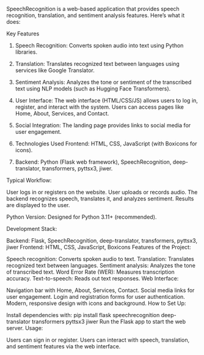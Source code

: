 SpeechRecognition is a web-based application that provides speech recognition, translation, and sentiment analysis features. Here’s what it does:

  Key Features

1. Speech Recognition:
Converts spoken audio into text using Python libraries.

2. Translation:
Translates recognized text between languages using services like Google Translator.

3. Sentiment Analysis:
Analyzes the tone or sentiment of the transcribed text using NLP models (such as Hugging Face Transformers).

4. User Interface:
The web interface (HTML/CSS/JS) allows users to log in, register, and interact with the system.
Users can access pages like Home, About, Services, and Contact.

5. Social Integration:
The landing page provides links to social media for user engagement.

6. Technologies Used
Frontend:
HTML, CSS, JavaScript (with Boxicons for icons).

7. Backend:
Python (Flask web framework), SpeechRecognition, deep-translator, transformers, pyttsx3, jiwer.


Typical Workflow:

User logs in or registers on the website.
User uploads or records audio.
The backend recognizes speech, translates it, and analyzes sentiment.
Results are displayed to the user.



Python Version:
Designed for Python 3.11+ (recommended).

Development Stack:

Backend: Flask, SpeechRecognition, deep-translator, transformers, pyttsx3, jiwer
Frontend: HTML, CSS, JavaScript, Boxicons
Features of the Project:

Speech recognition: Converts spoken audio to text.
Translation: Translates recognized text between languages.
Sentiment analysis: Analyzes the tone of transcribed text.
Word Error Rate (WER): Measures transcription accuracy.
Text-to-speech: Reads out text responses.
Web Interface:

Navigation bar with Home, About, Services, Contact.
Social media links for user engagement.
Login and registration forms for user authentication.
Modern, responsive design with icons and background.
How to Set Up:

Install dependencies with:
pip install flask speechrecognition deep-translator transformers pyttsx3 jiwer
Run the Flask app to start the web server.
Usage:

Users can sign in or register.
Users can interact with speech, translation, and sentiment features via the web interface.
